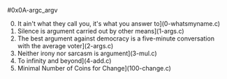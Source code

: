 #0x0A-argc_argv

0. It ain't what they call you, it's what you answer to](0-whatsmyname.c)
1. Silence is argument carried out by other means](1-args.c)
2. The best argument against democracy is a five-minute conversation with the average voter](2-args.c)
3. Neither irony nor sarcasm is argument](3-mul.c)
4. To infinity and beyond](4-add.c)
5. Minimal Number of Coins for Change](100-change.c)
